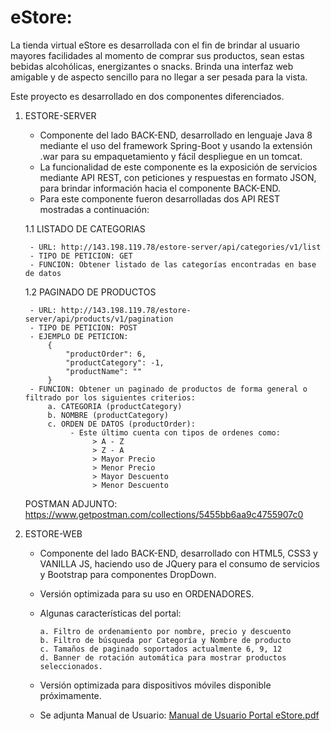 
# eStore:

La tienda virtual eStore es desarrollada con el fin de brindar al usuario mayores facilidades al momento de comprar sus productos, sean estas bebidas alcohólicas, energizantes o snacks. Brinda una interfaz web amigable y de aspecto sencillo para no llegar a ser pesada para la vista.

Este proyecto es desarrollado en dos componentes diferenciados.
  
  1. ESTORE-SERVER
      - Componente del lado BACK-END, desarrollado en lenguaje Java 8 mediante el uso del framework Spring-Boot y usando la extensión .war para su empaquetamiento y fácil despliegue en un tomcat.
      - La funcionalidad de este componente es la exposición de servicios mediante API REST, con peticiones y respuestas en formato JSON, para brindar información hacia el componente BACK-END.
      - Para este componente fueron desarrolladas dos API REST mostradas a continuación:

      1.1 LISTADO DE CATEGORIAS
          
          - URL: http://143.198.119.78/estore-server/api/categories/v1/list
          - TIPO DE PETICION: GET
          - FUNCION: Obtener listado de las categorías encontradas en base de datos

      1.2 PAGINADO DE PRODUCTOS
        
          - URL: http://143.198.119.78/estore-server/api/products/v1/pagination
          - TIPO DE PETICION: POST
          - EJEMPLO DE PETICION:
              {
                  "productOrder": 6,
                  "productCategory": -1,
                  "productName": ""
              }
          - FUNCION: Obtener un paginado de productos de forma general o filtrado por los siguientes criterios:
              a. CATEGORIA (productCategory) 
              b. NOMBRE (productCategory)
              c. ORDEN DE DATOS (productOrder):
                   - Este último cuenta con tipos de ordenes como:
                        > A - Z
                        > Z - A
                        > Mayor Precio
                        > Menor Precio
                        > Mayor Descuento
                        > Menor Descuento
       
       POSTMAN ADJUNTO: https://www.getpostman.com/collections/5455bb6aa9c4755907c0
                        
      
  2. ESTORE-WEB
      - Componente del lado BACK-END, desarrollado con HTML5, CSS3 y VANILLA JS, haciendo uso de JQuery para el consumo de servicios y Bootstrap para componentes DropDown.
      - Versión optimizada para su uso en ORDENADORES.
      - Algunas características del portal:
      
            a. Filtro de ordenamiento por nombre, precio y descuento
            b. Filtro de búsqueda por Categoría y Nombre de producto
            c. Tamaños de paginado soportados actualmente 6, 9, 12
            d. Banner de rotación automática para mostrar productos seleccionados.
            
      - Versión optimizada para dispositivos móviles disponible próximamente.
      - Se adjunta Manual de Usuario: [Manual de Usuario Portal eStore.pdf](https://github.com/ClaudioCervantes/eStore/files/6420451/Manual.de.Usuario.Portal.eStore.pdf)
